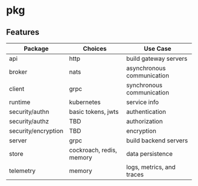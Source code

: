 # pkg

## Features

| Package             | Choices                  | Use Case                   |
| ------------------- | ------------------------ | -------------------------- |
| api                 | http                     | build gateway servers      |
| broker              | nats                     | asynchronous communication |
| client              | grpc                     | synchronous communication  |
| runtime             | kubernetes               | service info               |
| security/authn      | basic tokens, jwts       | authentication             |
| security/authz      | TBD                      | authorization              |
| security/encryption | TBD                      | encryption                 |
| server              | grpc                     | build backend servers      |
| store               | cockroach, redis, memory | data persistence           |
| telemetry           | memory                   | logs, metrics, and traces  |
